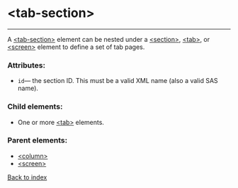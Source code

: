 # \<tab-section>

---

A [\<tab-section>](./tab-section.md) element can be nested under a [\<section>](./section.md), [\<tab>](./tab.md), or [\<screen>](./screen.md) element to define a set of tab pages.

### Attributes:
* `id`&mdash; the section ID. This must be a valid XML name (also a valid SAS name).

### Child elements:
* One or more [\<tab>](./tab.md) elements.

### Parent elements:
* [\<column>](./column.md)
* [\<screen>](./screen.md)

[Back to index](./README.md)